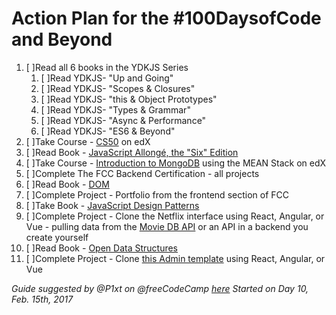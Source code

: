 # Action Plan for the #100DaysofCode and Beyond 

1. [  ]Read all 6 books in the YDKJS Series 
   1. [ ]Read YDKJS- "Up and Going"
   2. [ ]Read YDKJS- "Scopes & Closures"
   3. [ ]Read YDKJS- "this & Object Prototypes"
   4. [ ]Read YDKJS- "Types & Grammar"
   5. [ ]Read YDKJS- "Async & Performance"
   6. [ ]Read YDKJS- "ES6 & Beyond"
2. [ ]Take Course - [CS50](https://www.edx.org/course/introduction-computer-science-harvardx-cs50x) on edX
3. [ ]Read Book - [JavaScript Allongé, the "Six" Edition](https://leanpub.com/javascriptallongesix)
4. [ ]Take Course - [Introduction to MongoDB](https://www.edx.org/course/introduction-mongodb-using-mean-stack-mongodbx-m101x-0) using the MEAN Stack on edX
5. [ ]Complete The FCC Backend Certification - all projects
6. [ ]Read Book - [DOM](http://domenlightenment.com/)
7. [ ]Complete Project - Portfolio from the frontend section of FCC
8. [ ]Take Book - [JavaScript Design Patterns](https://addyosmani.com/resources/essentialjsdesignpatterns/book/)
9. [ ]Complete Project - Clone the Netflix interface using React, Angular, or Vue - pulling data from the [Movie DB API](https://www.themoviedb.org/documentation/api) or an API in a backend you create yourself
10. [ ]Read Book - [Open Data Structures](http://www.aupress.ca/books/120226/ebook/99Z_Morin_2013-Open_Data_Structures.pdf)
11. [ ]Complete Project - Clone [this Admin template](http://rubix410.sketchpixy.com/ltr/dashboard) using React, Angular, or Vue
 
<i>Guide suggested by @P1xt on @freeCodeCamp [here](https://forum.freecodecamp.com/t/computer-guide-get-job-ready-with-1-fcc-cert-3-projects-2-courses-and-10-books/64027)</i>
<i>Started on Day 10, Feb. 15th, 2017</i>
